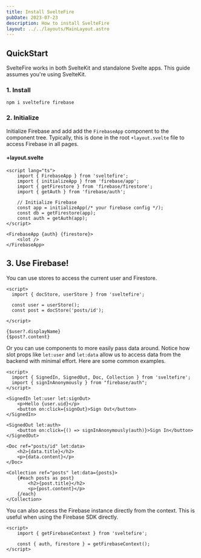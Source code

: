 ```yaml
---
title: Install SvelteFire
pubDate: 2023-07-23
description: How to install SvelteFire
layout: ../../layouts/MainLayout.astro
---
```


## QuickStart

SvelteFire works in both SvelteKit and standalone Svelte apps. This guide assumes you're using SvelteKit. 


### 1. Install

```
npm i sveltefire firebase
```

### 2. Initialize

Initialize Firebase and add add the `FirebaseApp` component to the component tree. Typically, this is done in the root `+layout.svelte` file to access Firebase in all pages. 

#### +layout.svelte
```svelte
<script lang="ts">
    import { FirebaseApp } from 'sveltefire';
    import { initializeApp } from 'firebase/app';
    import { getFirestore } from 'firebase/firestore';
    import { getAuth } from 'firebase/auth';

    // Initialize Firebase
    const app = initializeApp(/* your firebase config */);
    const db = getFirestore(app);
    const auth = getAuth(app);
</script>

<FirebaseApp {auth} {firestore}>
    <slot />
</FirebaseApp>
```

## 3. Use Firebase!

You can use stores to access the current user and Firestore.

```svelte
<script>
  import { docStore, userStore } from 'sveltefire';

  const user = userStore();
  const post = docStore('posts/id');

</script>

{$user?.displayName}
{$post?.content}
```

Or you can use components to more easily pass data around. Notice how slot props like `let:user` and `let:data` allow us to access data from the backend with minimal effort. Here are some common examples. 

```svelte
<script>
  import { SignedIn, SignedOut, Doc, Collection } from 'sveltefire';
  import { signInAnonymously } from "firebase/auth";
</script>

<SignedIn let:user let:signOut>
    <p>Hello {user.uid}</p>
    <button on:click={signOut}>Sign Out</button>
</SignedIn>

<SignedOut let:auth>
    <button on:click={() => signInAnonymously(auth)}>Sign In</button>
</SignedOut>

<Doc ref="posts/id" let:data>
    <h2>{data.title}</h2>
    <p>{data.content}</p>
</Doc>

<Collection ref="posts" let:data={posts}>
    {#each posts as post}
        <h2>{post.title}</h2>
        <p>{post.content}</p>
    {/each}
</Collection>
```

You can also access the Firebase instance directly from the context. This is useful when using the Firebase SDK directly.

```svelte
<script>
    import { getFirebaseContext } from 'sveltefire';

    const { auth, firestore } = getFirebaseContext();
</script>
```

